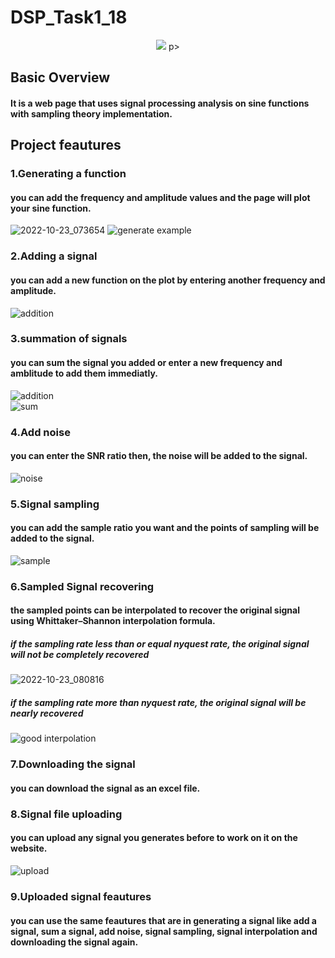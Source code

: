 # DSP_Task1_18

<p align="center">
    <img src="![Cover Design](https://user-images.githubusercontent.com/87495750/197374339-c3fbdf65-fdc7-41bd-b539-b2932fc679f8.gif)">
p>

## Basic Overview
#### It is a web page that uses signal processing analysis on sine functions with sampling theory implementation.


## Project feautures
### 1.Generating a function
#### you can add the frequency and amplitude values and the page will plot your sine function.
![2022-10-23_073654](https://user-images.githubusercontent.com/87495750/197375800-e618c9d1-c7f7-499b-85b1-fe551cd7b678.png) 
![generate example](https://user-images.githubusercontent.com/87495750/197375939-7d09f27d-0c47-47f1-adb3-59bf2bcdea4d.png)

### 2.Adding a signal
#### you can add a new function on the plot by entering another frequency and amplitude.
![addition](https://user-images.githubusercontent.com/87495750/197376164-fd1f69d8-7205-4be4-89cd-42f25ecf7c43.png)


### 3.summation of signals
#### you can sum the signal you added or enter a new frequency and amblitude to add them immediatly.
![addition](https://user-images.githubusercontent.com/87495750/197376164-fd1f69d8-7205-4be4-89cd-42f25ecf7c43.png)  
![sum](https://user-images.githubusercontent.com/87495750/197376477-82fb839b-1797-45ec-b235-cc3a35a74dc4.png)

### 4.Add noise
#### you can enter the SNR ratio then, the noise will be added to the signal.
![noise](https://user-images.githubusercontent.com/87495750/197376605-167038f1-274c-460f-8e92-50abe9db861a.png)

### 5.Signal sampling
#### you can add the sample ratio you want and the points of sampling will be added to the signal.
![sample](https://user-images.githubusercontent.com/87495750/197376965-19fb1d87-7b0e-46ca-83b2-5e0bdbfc8628.png)

### 6.Sampled Signal recovering
#### the sampled points can be interpolated to recover the original signal using Whittaker–Shannon interpolation formula.
##### if the sampling rate less than or equal nyquest rate, the original signal will not be completely recovered 
![2022-10-23_080816](https://user-images.githubusercontent.com/87495750/197377133-686ddb8d-9d3f-472a-96eb-e812c39d1704.png)
##### if the sampling rate more than nyquest rate, the original signal will be nearly recovered
![good interpolation](https://user-images.githubusercontent.com/87495750/197377176-0522aa1d-bec7-4aff-9cc5-f9a2562cc517.png)

### 7.Downloading the signal
#### you can download the signal as an excel file.

### 8.Signal file uploading
#### you can upload any signal you generates before to work on it on the website.
![upload](https://user-images.githubusercontent.com/87495750/197377452-9403444c-ba13-4d1e-96db-9bbe006b7f6d.png)

### 9.Uploaded signal feautures
#### you can use the same feautures that are in generating a signal like add a signal, sum a signal, add noise, signal sampling, signal interpolation and downloading the signal again.





